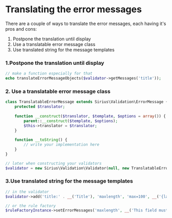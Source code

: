 # Translating the error messages

There are a couple of ways to translate the error messages, each having it's pros and cons:

1. Postpone the translation until display
2. Use a translatable error message class
3. Use translated string for the message templates

### 1.Postpone the translation until display

```php
// make a function especially for that
echo translateErrorMessageObjects($validator->getMessages('title'));
```

### 2. Use a translatable error message class

```php
class TranslatableErrorMessage extends Sirius\Validation\ErrorMessage {
    protected $translator;
    
    function __construct($translator, $template, $options = array()) {
        parent::__construct($template, $options);
        $this->translator = $translator;
    }
    
	function __toString() {
		// write your implementation here
	}
}

// later when constructing your validators
$validator = new Sirius\Validation\Validator(null, new TranslatableErrorMessage);
```

### 3.Use translated string for the message templates

```php
// in the validator
$validator->add('title:' . __('Title'), 'maxlength', 'max=100', __('{label} must have less than {max} characters'));

// or the rule factory
$ruleFactoryInstance->setErrorMessages('maxlength', __('This field must have less than {max} characters'), __('{label} must have less than {max} characters'));
```
